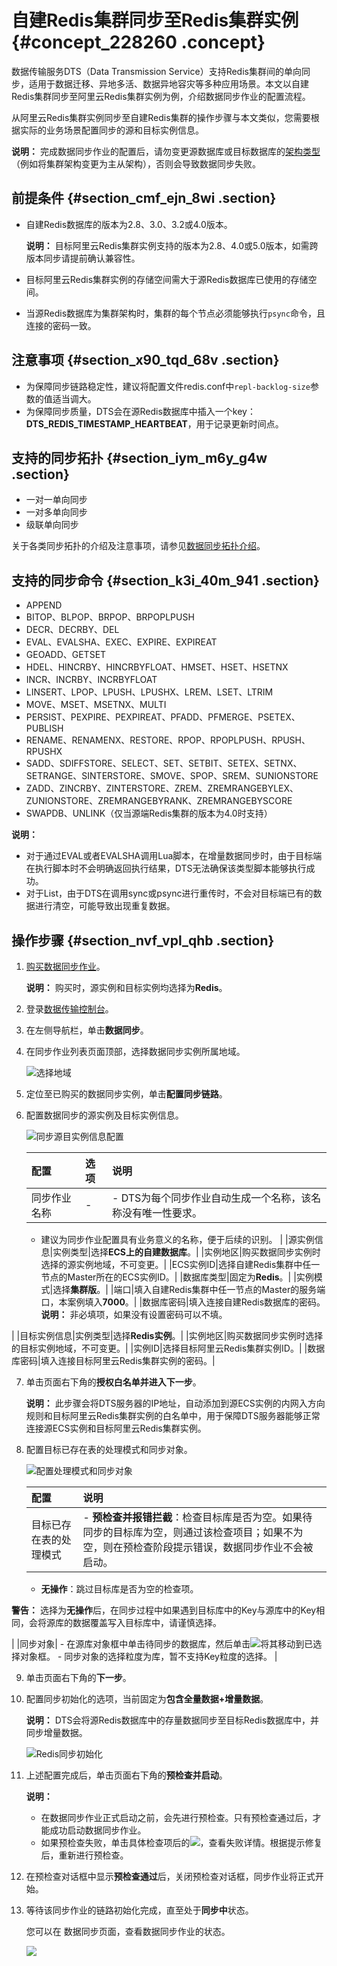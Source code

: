 # 自建Redis集群同步至Redis集群实例 {#concept_228260 .concept}

数据传输服务DTS（Data Transmission Service）支持Redis集群间的单向同步，适用于数据迁移、异地多活、数据异地容灾等多种应用场景。本文以自建Redis集群同步至阿里云Redis集群实例为例，介绍数据同步作业的配置流程。

从阿里云Redis集群实例同步至自建Redis集群的操作步骤与本文类似，您需要根据实际的业务场景配置同步的源和目标实例信息。

**说明：** 完成数据同步作业的配置后，请勿变更源数据库或目标数据库的[架构类型](https://help.aliyun.com/document_detail/86132.html)（例如将集群架构变更为主从架构），否则会导致数据同步失败。

## 前提条件 {#section_cmf_ejn_8wi .section}

-   自建Redis数据库的版本为2.8、3.0、3.2或4.0版本。

    **说明：** 目标阿里云Redis集群实例支持的版本为2.8、4.0或5.0版本，如需跨版本同步请提前确认兼容性。

-   目标阿里云Redis集群实例的存储空间需大于源Redis数据库已使用的存储空间。
-   当源Redis数据库为集群架构时，集群的每个节点必须能够执行`psync`命令，且连接的密码一致。

## 注意事项 {#section_x90_tqd_68v .section}

-   为保障同步链路稳定性，建议将配置文件redis.conf中`repl-backlog-size`参数的值适当调大。
-   为保障同步质量，DTS会在源Redis数据库中插入一个key：**DTS\_REDIS\_TIMESTAMP\_HEARTBEAT**，用于记录更新时间点。

## 支持的同步拓扑 {#section_iym_m6y_g4w .section}

-   一对一单向同步
-   一对多单向同步
-   级联单向同步

关于各类同步拓扑的介绍及注意事项，请参见[数据同步拓扑介绍](cn.zh-CN/用户指南/实时同步/数据同步拓扑介绍.md#)。

## 支持的同步命令 {#section_k3i_40m_941 .section}

-   APPEND
-   BITOP、BLPOP、BRPOP、BRPOPLPUSH
-   DECR、DECRBY、DEL
-   EVAL、EVALSHA、EXEC、EXPIRE、EXPIREAT
-   GEOADD、GETSET
-   HDEL、HINCRBY、HINCRBYFLOAT、HMSET、HSET、HSETNX
-   INCR、INCRBY、INCRBYFLOAT
-   LINSERT、LPOP、LPUSH、LPUSHX、LREM、LSET、LTRIM
-   MOVE、MSET、MSETNX、MULTI
-   PERSIST、PEXPIRE、PEXPIREAT、PFADD、PFMERGE、PSETEX、PUBLISH
-   RENAME、RENAMENX、RESTORE、RPOP、RPOPLPUSH、RPUSH、RPUSHX
-   SADD、SDIFFSTORE、SELECT、SET、SETBIT、SETEX、SETNX、SETRANGE、SINTERSTORE、SMOVE、SPOP、SREM、SUNIONSTORE
-   ZADD、ZINCRBY、ZINTERSTORE、ZREM、ZREMRANGEBYLEX、ZUNIONSTORE、ZREMRANGEBYRANK、ZREMRANGEBYSCORE
-   SWAPDB、UNLINK（仅当源端Redis集群的版本为4.0时支持）

**说明：** 

-   对于通过EVAL或者EVALSHA调用Lua脚本，在增量数据同步时，由于目标端在执行脚本时不会明确返回执行结果，DTS无法确保该类型脚本能够执行成功。
-   对于List，由于DTS在调用sync或psync进行重传时，不会对目标端已有的数据进行清空，可能导致出现重复数据。

## 操作步骤 {#section_nvf_vpl_qhb .section}

1.  [购买数据同步作业](../../../../cn.zh-CN/快速入门/购买流程.md#section_39h_fto_gdl)。

    **说明：** 购买时，源实例和目标实例均选择为**Redis**。

2.  登录[数据传输控制台](https://dts.console.aliyun.com/)。
3.  在左侧导航栏，单击**数据同步**。
4.  在同步作业列表页面顶部，选择数据同步实例所属地域。

    ![选择地域](http://static-aliyun-doc.oss-cn-hangzhou.aliyuncs.com/assets/img/776198/156505978250604_zh-CN.png)

5.  定位至已购买的数据同步实例，单击**配置同步链路**。
6.  配置数据同步的源实例及目标实例信息。

    ![同步源目实例信息配置](http://static-aliyun-doc.oss-cn-hangzhou.aliyuncs.com/assets/img/190895/156505978246417_zh-CN.png)

    |配置|选项|说明|
    |:-|:-|:-|
    |同步作业名称|-|     -   DTS为每个同步作业自动生成一个名称，该名称没有唯一性要求。
    -   建议为同步作业配置具有业务意义的名称，便于后续的识别。
 |
    |源实例信息|实例类型|选择**ECS上的自建数据库**。|
    |实例地区|购买数据同步实例时选择的源实例地域，不可变更。|
    |ECS实例ID|选择自建Redis集群中任一节点的Master所在的ECS实例ID。|
    |数据库类型|固定为**Redis**。|
    |实例模式|选择**集群版**。|
    |端口|填入自建Redis集群中任一节点的Master的服务端口，本案例填入**7000**。|
    |数据库密码|填入连接自建Redis数据库的密码。 **说明：** 非必填项，如果没有设置密码可以不填。

 |
    |目标实例信息|实例类型|选择**Redis实例**。|
    |实例地区|购买数据同步实例时选择的目标实例地域，不可变更。|
    |实例ID|选择目标阿里云Redis集群实例ID。|
    |数据库密码|填入连接目标阿里云Redis集群实例的密码。|

7.  单击页面右下角的**授权白名单并进入下一步**。

    **说明：** 此步骤会将DTS服务器的IP地址，自动添加到源ECS实例的内网入方向规则和目标阿里云Redis集群实例的白名单中，用于保障DTS服务器能够正常连接源ECS实例和目标阿里云Redis集群实例。

8.  配置目标已存在表的处理模式和同步对象。

    ![配置处理模式和同步对象](http://static-aliyun-doc.oss-cn-hangzhou.aliyuncs.com/assets/img/776198/156505978350649_zh-CN.png)

    |配置|说明|
    |:-|:-|
    |目标已存在表的处理模式|     -   **预检查并报错拦截**：检查目标库是否为空。如果待同步的目标库为空，则通过该检查项目；如果不为空，则在预检查阶段提示错误，数据同步作业不会被启动。
    -   **无操作**：跳过目标库是否为空的检查项。

**警告：** 选择为**无操作**后，在同步过程中如果遇到目标库中的Key与源库中的Key相同，会将源库的数据覆盖写入目标库中，请谨慎选择。

 |
    |同步对象|     -   在源库对象框中单击待同步的数据库，然后单击![](http://static-aliyun-doc.oss-cn-hangzhou.aliyuncs.com/assets/img/79929/156505978340698_zh-CN.png)将其移动到已选择对象框。
    -   同步对象的选择粒度为库，暂不支持Key粒度的选择。
 |

9.  单击页面右下角的**下一步**。
10. 配置同步初始化的选项，当前固定为**包含全量数据+增量数据**。

    **说明：** DTS会将源Redis数据库中的存量数据同步至目标Redis数据库中，并同步增量数据。

    ![Redis同步初始化](http://static-aliyun-doc.oss-cn-hangzhou.aliyuncs.com/assets/img/776198/156505978350606_zh-CN.png)

11. 上述配置完成后，单击页面右下角的**预检查并启动**。

    **说明：** 

    -   在数据同步作业正式启动之前，会先进行预检查。只有预检查通过后，才能成功启动数据同步作业。
    -   如果预检查失败，单击具体检查项后的![](http://static-aliyun-doc.oss-cn-hangzhou.aliyuncs.com/assets/img/17095/156505978347468_zh-CN.png)，查看失败详情。根据提示修复后，重新进行预检查。
12. 在预检查对话框中显示**预检查通过**后，关闭预检查对话框，同步作业将正式开始。
13. 等待该同步作业的链路初始化完成，直至处于**同步中**状态。

    您可以在 数据同步页面，查看数据同步作业的状态。

    ![](http://static-aliyun-doc.oss-cn-hangzhou.aliyuncs.com/assets/img/17125/156505978341059_zh-CN.png)


